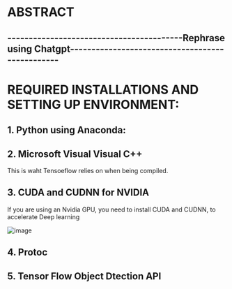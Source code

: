 # ABSTRACT



## -----------------------------------------Rephrase using Chatgpt------------------------------------------------

# REQUIRED INSTALLATIONS AND SETTING UP ENVIRONMENT:

## 1. Python using Anaconda:

## 2. Microsoft Visual Visual C++ 
This is waht Tensoeflow relies on when being compiled.

## 3. CUDA and CUDNN for NVIDIA
If you are using an Nvidia GPU, you need to install CUDA and CUDNN, to accelerate Deep learning 

![image](https://github.com/ramgopalputta/Sign_Language_Detection_Using_Tensorflow/assets/114395443/0676a91b-9fc2-4af8-8f99-c8bd11c677ec)


## 4. Protoc

## 5. Tensor Flow Object Dtection API

